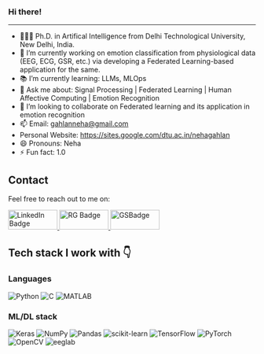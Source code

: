 ### Hi there!
--------------------
+ 🧑🏻‍🎓 Ph.D. in Artifical Intelligence from Delhi Technological University, New Delhi, India.
+ 🌱 I’m currently working on emotion classification from physiological data (EEG, ECG, GSR, etc.) via developing a Federated Learning-based application for the same.
+ 📚 I’m currently learning: LLMs, MLOps
+ 💬 Ask me about: Signal Processing | Federated Learning | Human Affective Computing | Emotion Recognition
+ 👯 I’m looking to collaborate on Federated learning and its application in emotion recognition
+ 📫 Email: gahlanneha@gmail.com
+ Personal Website: https://sites.google.com/dtu.ac.in/nehagahlan
+ 😄 Pronouns: Neha
+ ⚡ Fun fact: 1.0

## Contact

Feel free to reach out to me on:

<div id="badges">
  <a href="your-linkedin-URL">
    <img src="https://img.shields.io/badge/LinkedIn-blue?style=for-the-badge&logo=linkedin&logoColor=white" alt="LinkedIn Badge" width="100" height="40">
  </a>
  <a href="https://www.researchgate.net/profile/Neha-Gahlan">
    <img src="https://github.com/NehaGahlan/NehaGahlan/assets/42992015/5e936fd7-af92-4949-9d1e-0da8a002e915" alt="RG Badge"width="100" height="40">
  </a>
  <a href="https://scholar.google.com/citations?user=oaiWFEEAAAAJ&hl=en&oi=ao">
    <img src="https://github.com/NehaGahlan/NehaGahlan/assets/42992015/b094c9fa-3ea3-472b-bf48-ff53ad0ffcf1" alt="GSBadge" width="100" height="40">
  </a>
</div>


## Tech stack I work with 👇

### Languages
![Python](https://img.shields.io/badge/Python-3776AB?style=flat&logo=python&logoColor=white)
![C](https://img.shields.io/badge/C-00599C?style=flat&logo=c&logoColor=white)
![MATLAB](https://img.shields.io/badge/MATLAB-0076A8?style=flat&logo=mathworks&logoColor=white)

### ML/DL stack
![Keras](https://img.shields.io/badge/Keras-D00000?style=flat&logo=Keras&logoColor=white)
![NumPy](https://img.shields.io/badge/NumPy-013243?style=flat&logo=numpy&logoColor=white)
![Pandas](https://img.shields.io/badge/Pandas-150458?style=flat&logo=pandas&logoColor=white)
![scikit-learn](https://img.shields.io/badge/scikit_learn-F7931E?style=flat&logo=scikit-learn&logoColor=white)
![TensorFlow](https://img.shields.io/badge/TensorFlow-FF6F00?style=flat&logo=tensorflow&logoColor=white)
![PyTorch](https://img.shields.io/badge/PyTorch-EE4C2C?style=flat&logo=PyTorch&logoColor=white)
![OpenCV](https://img.shields.io/badge/OpenCV-5C3EE8?style=flat&logo=opencv&logoColor=white)
![eeglab](https://img.shields.io/badge/eeglab-3776AB?style=flat&logo=eeglab&logoColor=white)

